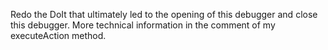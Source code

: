 Redo the DoIt that ultimately led to the opening of this debugger and close this debugger.
More technical information in the comment of my executeAction method.
